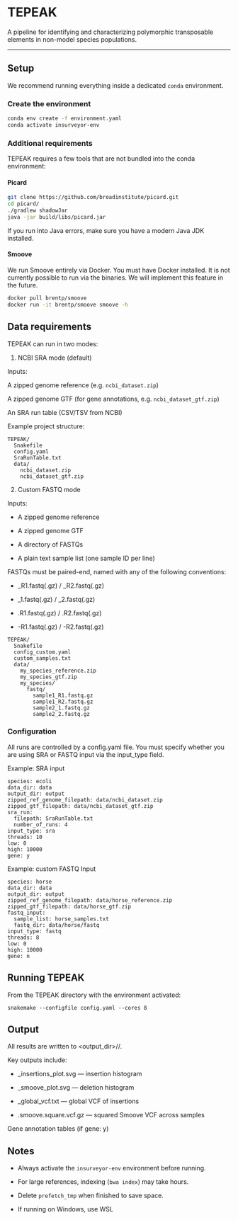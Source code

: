# TEPEAK
A pipeline for identifying and characterizing polymorphic transposable elements in non-model species populations.

---

## Setup

We recommend running everything inside a dedicated `conda` environment.

### Create the environment
```bash
conda env create -f environment.yaml
conda activate insurveyor-env
```

### Additional requirements
TEPEAK requires a few tools that are not bundled into the conda environment:

#### Picard
```bash
git clone https://github.com/broadinstitute/picard.git
cd picard/
./gradlew shadowJar
java -jar build/libs/picard.jar
```

If you run into Java errors, make sure you have a modern Java JDK installed.

#### Smoove

We run Smoove entirely via Docker. You must have Docker installed. It is not currently possible to run via the binaries. We will implement this feature in the future. 

```bash
docker pull brentp/smoove
docker run -it brentp/smoove smoove -h
```

## Data requirements

TEPEAK can run in two modes:

1. NCBI SRA mode (default)

Inputs:

A zipped genome reference (e.g. `ncbi_dataset.zip`)

A zipped genome GTF (for gene annotations, e.g. `ncbi_dataset_gtf.zip`)

An SRA run table (CSV/TSV from NCBI)

Example project structure:

```
TEPEAK/
  Snakefile
  config.yaml
  SraRunTable.txt
  data/
    ncbi_dataset.zip
    ncbi_dataset_gtf.zip

```


2. Custom FASTQ mode

Inputs:

- A zipped genome reference

- A zipped genome GTF

- A directory of FASTQs

- A plain text sample list (one sample ID per line)

FASTQs must be paired-end, named with any of the following conventions:

- <sample>_R1.fastq(.gz) / <sample>_R2.fastq(.gz)

- <sample>_1.fastq(.gz) / <sample>_2.fastq(.gz)

- <sample>.R1.fastq(.gz) / <sample>.R2.fastq(.gz)

- <sample>-R1.fastq(.gz) / <sample>-R2.fastq(.gz)

```
TEPEAK/
  Snakefile
  config_custom.yaml
  custom_samples.txt
  data/
    my_species_reference.zip
    my_species_gtf.zip
    my_species/
      fastq/
        sample1_R1.fastq.gz
        sample1_R2.fastq.gz
        sample2_1.fastq.gz
        sample2_2.fastq.gz

```

### Configuration

All runs are controlled by a config.yaml file.
You must specify whether you are using SRA or FASTQ input via the input_type field.

Example: SRA input
```
species: ecoli
data_dir: data
output_dir: output
zipped_ref_genome_filepath: data/ncbi_dataset.zip
zipped_gtf_filepath: data/ncbi_dataset_gtf.zip
sra_run: 
  filepath: SraRunTable.txt
  number_of_runs: 4
input_type: sra
threads: 10
low: 0
high: 10000
gene: y
```

Example: custom FASTQ Input

```
species: horse
data_dir: data
output_dir: output
zipped_ref_genome_filepath: data/horse_reference.zip
zipped_gtf_filepath: data/horse_gtf.zip
fastq_input:
  sample_list: horse_samples.txt
  fastq_dir: data/horse/fastq
input_type: fastq
threads: 8
low: 0
high: 10000
gene: n

```

## Running TEPEAK

From the TEPEAK directory with the environment activated:
```
snakemake --configfile config.yaml --cores 8
```

## Output

All results are written to <output_dir>/<species>/.

Key outputs include:

- <species>_insertions_plot.svg — insertion histogram

- <species>_smoove_plot.svg — deletion histogram

- <species>_global_vcf.txt — global VCF of insertions

- <species>.smoove.square.vcf.gz — squared Smoove VCF across samples

Gene annotation tables (if gene: y)

## Notes

- Always activate the `insurveyor-env` environment before running.

- For large references, indexing (`bwa index`) may take hours.

- Delete `prefetch_tmp` when finished to save space.

- If running on Windows, use WSL
